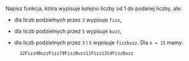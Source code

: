 Napisz funkcja, która wypisuje kolejno liczby od 1 do podanej liczby, ale:

* dla liczb podzielnych przez `3` wypisuje `fizz`,
* dla liczb podzielnych przez `5` wypisuje `buzz`,
* dla liczb podzielnych przez `3` i `5` wypisuje `fizzbuzz`.
Dla `n = 15` mamy:

        12Fizz4BuzzFizz78FizzBuzz11Fizz1314FizzBuzz